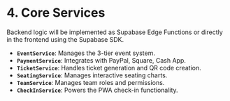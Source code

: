 # **4. Core Services**
Backend logic will be implemented as Supabase Edge Functions or directly in the frontend using the Supabase SDK.
* **`EventService`**: Manages the 3-tier event system.
* **`PaymentService`**: Integrates with PayPal, Square, Cash App.
* **`TicketService`**: Handles ticket generation and QR code creation.
* **`SeatingService`**: Manages interactive seating charts.
* **`TeamService`**: Manages team roles and permissions.
* **`CheckInService`**: Powers the PWA check-in functionality.
